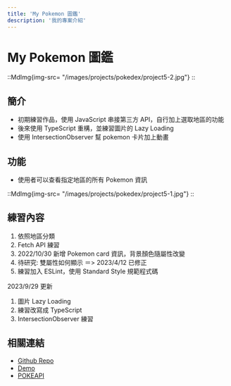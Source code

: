 ```yaml
---
title: 'My Pokemon 圖鑑'
description: '我的專案介紹'
---
```


# My Pokemon 圖鑑

::MdImg{img-src= "/images/projects/pokedex/project5-2.jpg"}
::

## 簡介

- 初期練習作品，使用 JavaScript 串接第三方 API，自行加上選取地區的功能
- 後來使用 TypeScript 重構，並練習圖片的 Lazy Loading
- 使用 IntersectionObserver 幫 pokemon 卡片加上動畫

## 功能

- 使用者可以查看指定地區的所有 Pokemon 資訊

::MdImg{img-src= "/images/projects/pokedex/project5-1.jpg"}
::

## 練習內容

1. 依照地區分類
2. Fetch API 練習
3. 2022/10/30 新增 Pokemon card 資訊，背景顏色隨屬性改變
4. 待研究: 雙屬性如何顯示 ＝> 2023/4/12 已修正
5. 練習加入 ESLint，使用 Standard Style 規範程式碼

2023/9/29 更新

1. 圖片 Lazy Loading
2. 練習改寫成 TypeScript
3. IntersectionObserver 練習

## 相關連結

- [Github Repo](https://github.com/WOOWOOYONG/Practice6-Pokedex)
- [Demo](https://woowooyong.github.io/Practice6-Pokedex/)
- [POKEAPI](https://pokeapi.co/)
